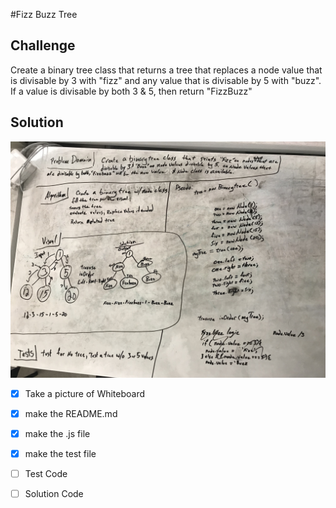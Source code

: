 #Fizz Buzz Tree

## Challenge
  Create a binary tree class that returns a tree that replaces a node value that is divisable by 
  3 with "fizz" and any value that is divisable by 5 with "buzz".  If a value is divisable by both 3 
  & 5, then return "FizzBuzz"

## Solution
![Fizz Buzz Tree image](./assets/fizzbuzztree.JPG)


 - [x] Take a picture of Whiteboard
 - [x] make the README.md
 - [x] make the .js file
 - [x] make the test file
 - [ ] Test Code
 - [ ] Solution Code
 